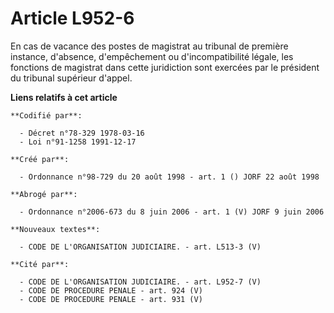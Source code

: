 # Article L952-6

En cas de vacance des postes de magistrat au tribunal de première instance, d'absence, d'empêchement ou d'incompatibilité
légale, les fonctions de magistrat dans cette juridiction sont exercées par le président du tribunal supérieur d'appel.

**Liens relatifs à cet article**

	**Codifié par**:

	  - Décret n°78-329 1978-03-16
	  - Loi n°91-1258 1991-12-17

	**Créé par**:

	  - Ordonnance n°98-729 du 20 août 1998 - art. 1 () JORF 22 août 1998

	**Abrogé par**:

	  - Ordonnance n°2006-673 du 8 juin 2006 - art. 1 (V) JORF 9 juin 2006

	**Nouveaux textes**:

	  - CODE DE L'ORGANISATION JUDICIAIRE. - art. L513-3 (V)

	**Cité par**:

	  - CODE DE L'ORGANISATION JUDICIAIRE. - art. L952-7 (V)
	  - CODE DE PROCEDURE PENALE - art. 924 (V)
	  - CODE DE PROCEDURE PENALE - art. 931 (V)
